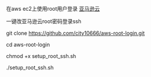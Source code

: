 在aws ec2上使用root用户登录
[亚马逊云](https://console.aws.amazon.com/console/home)

一键改亚马逊云root密码登录ssh

git clone https://github.com/city10666/aws-root-login.git

cd aws-root-login

chmod +x setup_root_ssh.sh

./setup_root_ssh.sh
